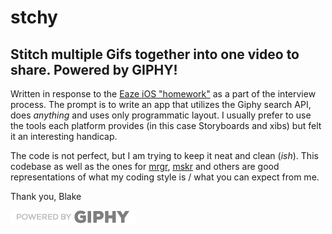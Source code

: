 # stchy
## Stitch multiple Gifs together into one video to share. Powered by GIPHY!


Written in response to the [Eaze iOS "homework"](https://github.com/eaze/ios-homework) as a part of the interview process. 
The prompt is to write an app that utilizes the Giphy search API, does _anything_ and uses only programmatic layout.
I usually prefer to use the tools each platform provides (in this case Storyboards and xibs) but felt it an interesting handicap.

The code is not perfect, but I am trying to keep it neat and clean (_ish_).
This codebase as well as the ones for [mrgr](https://github.com/BlakeBarrett/mrgr-swift), [mskr](https://github.com/BlakeBarrett/mskr-swift) and others are good representations of what my coding style is / what you can expect from me. 


Thank you,
Blake

![Powered by GIPHY](https://github.com/BlakeBarrett/stchy/blob/master/stchy/Views/Assets.xcassets/PoweredBy_200px-White_HorizText.imageset/PoweredBy_200px-White_HorizText.png?raw=true)
